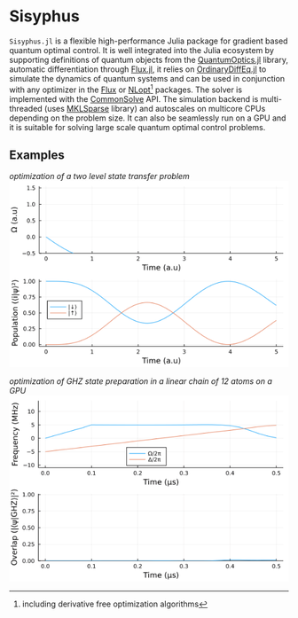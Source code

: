 # Sisyphus
`Sisyphus.jl` is a flexible high-performance Julia package for gradient based quantum optimal control. It is well integrated into the Julia ecosystem by supporting definitions of quantum objects from the [QuantumOptics.jl](https://qojulia.org/) library, automatic differentiation through [Flux.jl](https://fluxml.ai/), it relies on [OrdinaryDiffEq.jl](https://github.com/SciML/OrdinaryDiffEq.jl) to simulate the dynamics of quantum systems and can be used in conjunction with any optimizer in the [Flux](https://fluxml.ai/Flux.jl/stable/training/optimisers/) or [NLopt](https://github.com/JuliaOpt/NLopt.jl)[^1] packages. The solver is implemented with the [CommonSolve](https://github.com/SciML/CommonSolve.jl) API. The simulation backend is multi-threaded (uses [MKLSparse](https://github.com/JuliaSparse/MKLSparse.jl) library) and autoscales on multicore CPUs depending on the problem size. It can also be seamlessly run on a GPU and it is suitable for solving large scale quantum optimal control problems.

## Examples

*optimization of a two level state transfer problem*
![](assets/anim_two_level_system.gif)


*optimization of GHZ state preparation in a linear chain of 12 atoms on a GPU*
![](assets/anim_GHZ_12_atoms.gif)


[^1]: including derivative free optimization algorithms